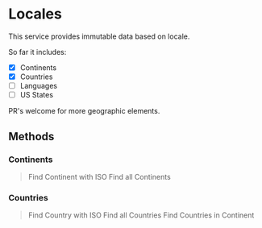 # Locales

This service provides immutable data based on locale.

So far it includes:

 - [x] Continents
 - [x] Countries
 - [ ] Languages
 - [ ] US States

PR's welcome for more geographic elements.

## Methods

### Continents

> Find Continent with ISO
> Find all Continents

### Countries

> Find Country with ISO
> Find all Countries
> Find Countries in Continent
